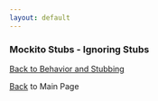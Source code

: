 ```yaml
---
layout: default
---
```


### Mockito Stubs - Ignoring Stubs

[Back to Behavior and Stubbing](mockito-behavior-and-stubbing)

[Back](/mockito-crafting-code) to Main Page
